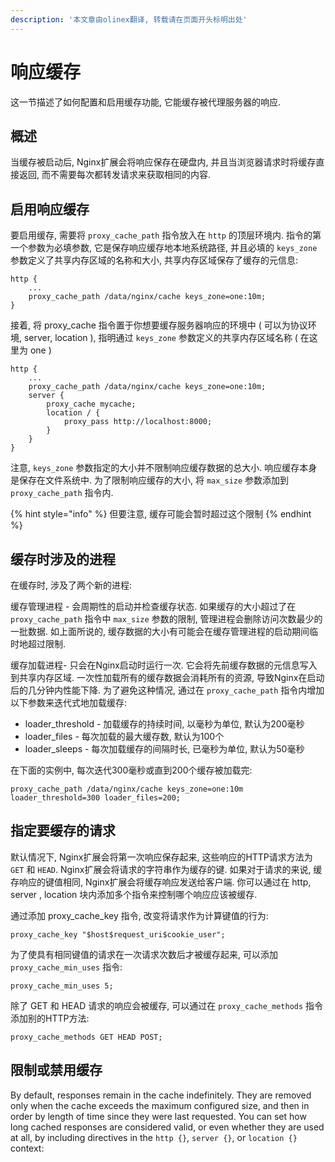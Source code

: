 ```yaml
---
description: '本文章由olinex翻译, 转载请在页面开头标明出处'
---
```


# 响应缓存

这一节描述了如何配置和启用缓存功能, 它能缓存被代理服务器的响应.

## 概述

当缓存被启动后, Nginx扩展会将响应保存在硬盘内, 并且当浏览器请求时将缓存直接返回, 而不需要每次都转发请求来获取相同的内容.

## 启用响应缓存

要启用缓存, 需要将 `proxy_cache_path` 指令放入在 `http` 的顶层环境内. 指令的第一个参数为必填参数, 它是保存响应缓存地本地系统路径, 并且必填的 `keys_zone` 参数定义了共享内存区域的名称和大小, 共享内存区域保存了缓存的元信息:

```text
http {
    ...
    proxy_cache_path /data/nginx/cache keys_zone=one:10m;
}
```

接着, 将 proxy\_cache 指令置于你想要缓存服务器响应的环境中 \( 可以为协议环境, server, location \), 指明通过 `keys_zone` 参数定义的共享内存区域名称 \( 在这里为 one \)

```text
http {
    ...
    proxy_cache_path /data/nginx/cache keys_zone=one:10m;
    server {
        proxy_cache mycache;
        location / {
            proxy_pass http://localhost:8000;
        }
    }
}
```

注意, `keys_zone` 参数指定的大小并不限制响应缓存数据的总大小. 响应缓存本身是保存在文件系统中. 为了限制响应缓存的大小, 将 `max_size` 参数添加到 `proxy_cache_path` 指令内.

{% hint style="info" %}
但要注意, 缓存可能会暂时超过这个限制
{% endhint %}

## 缓存时涉及的进程

在缓存时, 涉及了两个新的进程:

缓存管理进程 - 会周期性的启动并检查缓存状态. 如果缓存的大小超过了在 `proxy_cache_path` 指令中 `max_size` 参数的限制, 管理进程会删除访问次数最少的一批数据. 如上面所说的, 缓存数据的大小有可能会在缓存管理进程的启动期间临时地超过限制.

缓存加载进程- 只会在Nginx启动时运行一次. 它会将先前缓存数据的元信息写入到共享内存区域. 一次性加载所有的缓存数据会消耗所有的资源, 导致Nginx在启动后的几分钟内性能下降. 为了避免这种情况, 通过在 `proxy_cache_path` 指令内增加以下参数来迭代式地加载缓存:

* loader\_threshold - 加载缓存的持续时间, 以毫秒为单位, 默认为200毫秒
* loader\_files - 每次加载的最大缓存数, 默认为100个
* loader\_sleeps - 每次加载缓存的间隔时长, 已毫秒为单位, 默认为50毫秒

在下面的实例中, 每次迭代300毫秒或直到200个缓存被加载完:

```text
proxy_cache_path /data/nginx/cache keys_zone=one:10m loader_threshold=300 loader_files=200;
```

## 指定要缓存的请求

默认情况下, Nginx扩展会将第一次响应保存起来, 这些响应的HTTP请求方法为 `GET` 和 `HEAD`. Nginx扩展会将请求的字符串作为缓存的键. 如果对于请求的来说, 缓存响应的键值相同, Nginx扩展会将缓存响应发送给客户端. 你可以通过在 http, server , location 块内添加多个指令来控制哪个响应应该被缓存.

通过添加 proxy\_cache\_key 指令, 改变将请求作为计算键值的行为:

```text
proxy_cache_key "$host$request_uri$cookie_user";
```

为了使具有相同键值的请求在一次请求次数后才被缓存起来, 可以添加 `proxy_cache_min_uses` 指令:

```text
proxy_cache_min_uses 5;
```

除了 GET 和 HEAD 请求的响应会被缓存, 可以通过在 `proxy_cache_methods` 指令添加别的HTTP方法:

```text
proxy_cache_methods GET HEAD POST;
```

## 限制或禁用缓存



By default, responses remain in the cache indefinitely. They are removed only when the cache exceeds the maximum configured size, and then in order by length of time since they were last requested. You can set how long cached responses are considered valid, or even whether they are used at all, by including directives in the `http {}`, `server {}`, or `location {}` context:


